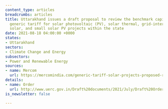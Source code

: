 ```yaml
---
content_type: articles
breadcrumbs: articles
title: Uttarakhand issues a draft proposal to review the benchmark capital cost and
  generic tariff for solar photovoltaic (PV), solar thermal, grid-interactive rooftop
  solar, and small solar PV projects within the state
date: 2021-08-18 04:00:00 +0000
states:
- Uttarakhand
sectors:
- Climate Change and Energy
subsectors:
- Power and Renewable Energy
sources:
- name: Mercom
  url: https://mercomindia.com/generic-tariff-solar-projects-proposed-reduced-uttarakhand/
details:
- name: Order
  url: http://www.uerc.gov.in/Draft%20documents/2021/July/Draft%20Order%20dt.%2030.07.21%20on%20benchmark%20capital%20cost/Draft%20Order%20dt.%2030.07.21%20on%20benchmark%20capital%20cost.pdf
is_newsletter: false

---
```

